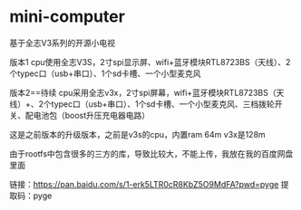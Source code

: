 # mini-computer
基于全志V3系列的开源小电视


版本1
cpu使用全志V3S，2寸spi显示屏、wifi+蓝牙模块RTL8723BS（天线）、2个typec口（usb+串口）、1个sd卡槽、一个小型麦克风



版本2==待续 cpu采用全志v3x，2寸spi屏幕，wifi+蓝牙模块RTL8723BS（天线）+、2个typec口（usb+串口）、1个sd卡槽、一个小型麦克风、三档拨轮开关、配电池包（boost升压充电器电路）

这是之前版本的升级版本，之前是v3s的cpu，内置ram 64m v3x是128m


由于rootfs中包含很多的三方的库，导致比较大，不能上传，我放在我的百度网盘里面



链接：https://pan.baidu.com/s/1-erk5LTR0cR8KbZ5O9MdFA?pwd=pyge 
提取码：pyge
